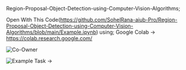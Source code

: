  Region-Proposal-Object-Detection-using-Computer-Vision-Algorithms;
 

  
 
 Open With This Code(https://github.com/SohelRana-aiub-Pro/Region-Proposal-Object-Detection-using-Computer-Vision-Algorithms/blob/main/Example.ipynb) using; Google Colab -> https://colab.research.google.com/
 
 
 
![Co-Owner](https://github.com/SohelRana-aiub-Pro/Region-Proposal-Object-Detection-using-Computer-Vision-Algorithms/assets/133596903/0890aab8-fbe7-4ef5-b8ca-be6739a3dde1)


![Example Task](https://github.com/SohelRana-aiub-Pro/Region-Proposal-Object-Detection-using-Computer-Vision-Algorithms/assets/133596903/7e2aff07-c41a-4e08-a2ab-87f993960363)
->
